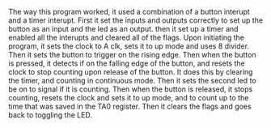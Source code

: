 The way this program worked, it used a combination of a button interupt and a timer interupt. First it set the inputs and outputs correctly to set up the button as an input and the led as an output. then it set up a timer and enabled all the interupts and cleared all of the flags. Upon initiating the program, it sets the clock to A clk, sets it to up mode and uses 8 divider. Then it sets the button to trigger on the rising edge. Then when the button is pressed, it detects if on the falling edge of the button, and resets the clock to stop counting upon release of the button. It does this by clearing the timer, and counting in continuous mode. Then it sets the second led to be on to signal if it is counting. Then when the button is released, it stops counting, resets the clock and sets it to up mode, and to count up to the time that was saved in the TA0 register. Then it clears the flags and goes back to toggling the LED.
